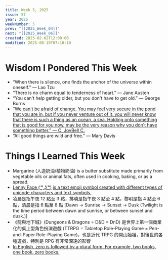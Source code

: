 ```yaml
---
title: Week 5, 2025
issue: 57
year: 2025
weekNumber: 5
prev: "[[2025_Week_04]]"
next: "[[2025_Week_06]]"
created: 2025-02-02T12:00:00
modified: 2025-08-19T07:10:10
---
```


# Wisdom I Pondered This Week

* “When there is silence, one finds the anchor of the universe within oneself.” — Lao Tzu
* “There is no charm equal to tenderness of heart.” — Jane Austen
* “You can't help getting older, but you don't have to get old.” — George Burns
* [“We can't be afraid of change. You may feel very secure in the pond that you are in, but if you never venture out of it, you will never know that there is such a thing as an ocean, a sea. Holding onto something that is good for you now, may be the very reason why you don't have something better.” — C. JoyBell C.](https://www.goodreads.com/quotes/424700-we-can-t-be-afraid-of-change-you-may-feel-very)
* “All good things are wild and free.” — Mary Davis

# Things I Learned This Week

* Margarine (人造奶油/植物奶油) is a butter substitute made primarily from vegetable oils or animal fats, often used in cooking, baking, or as a spread.
* [Lenny Face ( ͡° ͜ʖ ͡°)](https://www.lennyfac.es/) [is a text emoji symbol created with different types of unicode characters and text symbols.](https://knowyourmeme.com/memes/%CD%A1-%CD%9C%CA%96-%CD%A1-lenny-face)
* 凌晨是指午夜 12 點至 3 點，拂曉是指午夜 3 點至 4 點，黎明是指 4 點至 6 點，清晨是指 6 點至 8 點 [Dawn → Sunrise → Sunset → Dusk (Twilight is the time period between dawn and sunrise, or between sunset and dusk.)]
* 《龍與地下城》(Dungeons \& Dragons = D\&D = DnD) 是世界上第一個商業化的桌上型角色扮演遊戲 (TTRPG = Tabletop Role-Playing Game = Pen-and-Paper Role-Playing Game)，也是近代 TRPG 的開山始祖，對後世的各種遊戲，特別是 RPG 有非常深遠的影響
* [In English, zero is followed by a plural form. For example, two books, one book, zero books.](https://english.stackexchange.com/questions/38293/why-is-zero-followed-by-a-plural-noun)
